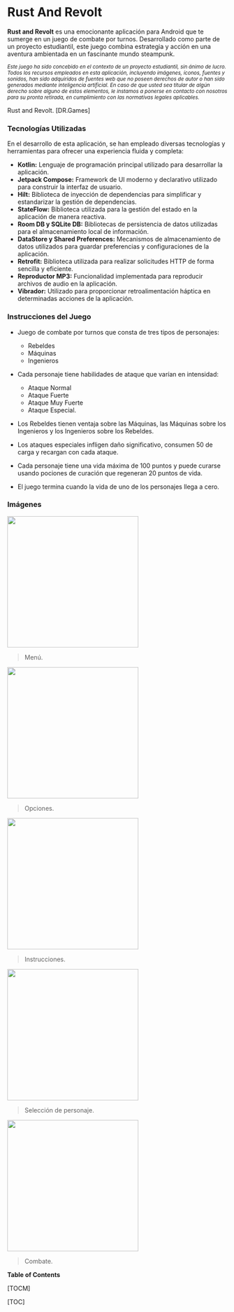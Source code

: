 # Rust And Revolt

**Rust and Revolt** es una emocionante aplicación para Android que te sumerge en un juego de combate por turnos. Desarrollado como parte de un proyecto estudiantil, este juego combina estrategia y acción en una aventura ambientada en un fascinante mundo steampunk.

*<sub>Este juego ha sido concebido en el contexto de un proyecto estudiantil, sin ánimo de lucro. Todos los recursos empleados en esta aplicación, incluyendo imágenes, íconos, fuentes y sonidos, han sido adquiridos de fuentes web que no poseen derechos de autor o han sido generados mediante inteligencia artificial. En caso de que usted sea titular de algún derecho sobre alguno de estos elementos, le instamos a ponerse en contacto con nosotros para su pronta retirada, en cumplimiento con las normativas legales aplicables.</sub>*

Rust and Revolt. [DR.Games]




### Tecnologías Utilizadas

En el desarrollo de esta aplicación, se han empleado diversas tecnologías y herramientas para ofrecer una experiencia fluida y completa:

- **Kotlin:** Lenguaje de programación principal utilizado para desarrollar la aplicación.
- **Jetpack Compose:** Framework de UI moderno y declarativo utilizado para construir la interfaz de usuario.
- **Hilt:** Biblioteca de inyección de dependencias para simplificar y estandarizar la gestión de dependencias.
- **StateFlow:** Biblioteca utilizada para la gestión del estado en la aplicación de manera reactiva.
- **Room DB y SQLite DB:** Bibliotecas de persistencia de datos utilizadas para el almacenamiento local de información.
- **DataStore y Shared Preferences:** Mecanismos de almacenamiento de datos utilizados para guardar preferencias y configuraciones de la aplicación.
- **Retrofit:** Biblioteca utilizada para realizar solicitudes HTTP de forma sencilla y eficiente.
- **Reproductor MP3:** Funcionalidad implementada para reproducir archivos de audio en la aplicación.
- **Vibrador:** Utilizado para proporcionar retroalimentación háptica en determinadas acciones de la aplicación.

  
### Instrucciones del Juego

- Juego de combate por turnos que consta de tres tipos de personajes:
  * Rebeldes
  * Máquinas
  * Ingenieros

- Cada personaje tiene habilidades de ataque que varían en intensidad: 
  * Ataque Normal
  * Ataque Fuerte
  * Ataque Muy Fuerte 
  * Ataque Especial.
  
- Los Rebeldes tienen ventaja sobre las Máquinas, las Máquinas sobre los Ingenieros y los Ingenieros sobre los Rebeldes.

- Los ataques especiales infligen daño significativo, consumen 50 de carga y recargan con cada ataque.

- Cada personaje tiene una vida máxima de 100 puntos y puede curarse usando pociones de curación que regeneran 20 puntos de vida.

- El juego termina cuando la vida de uno de los personajes llega a cero.


### Imágenes

<img src="https://github.com/drg471/RustAndRevolt/assets/113433396/25057cb0-ff8f-4223-8ea4-af31ddc2f07d" width="300">

> Menú.

<img src="https://github.com/drg471/RustAndRevolt/assets/113433396/a500ba1a-fab0-4c2a-9fc5-7788380182e4" width="300">

> Opciones.

<img src="https://github.com/drg471/RustAndRevolt/assets/113433396/3ac5a3c5-8a80-429d-b4a3-b895a18f52a9" width="300">

> Instrucciones.

<img src="https://github.com/drg471/RustAndRevolt/assets/113433396/21d31f70-52fc-49ab-8edc-d57c8a0a38f9" width="300">

> Selección de personaje.

<img src="https://github.com/drg471/RustAndRevolt/assets/113433396/093c26a4-cc59-465d-8a1d-b1dab448ebc6" width="300">

> Combate.
                

**Table of Contents**

[TOCM]

[TOC]

